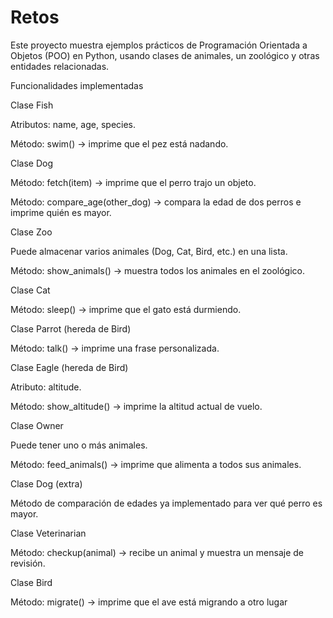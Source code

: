 # Retos
Este proyecto muestra ejemplos prácticos de Programación Orientada a Objetos (POO) en Python, usando clases de animales, un zoológico y otras entidades relacionadas.

Funcionalidades implementadas

Clase Fish

Atributos: name, age, species.

Método: swim() → imprime que el pez está nadando.

Clase Dog

Método: fetch(item) → imprime que el perro trajo un objeto.

Método: compare_age(other_dog) → compara la edad de dos perros e imprime quién es mayor.

Clase Zoo

Puede almacenar varios animales (Dog, Cat, Bird, etc.) en una lista.

Método: show_animals() → muestra todos los animales en el zoológico.

Clase Cat

Método: sleep() → imprime que el gato está durmiendo.

Clase Parrot (hereda de Bird)

Método: talk() → imprime una frase personalizada.

Clase Eagle (hereda de Bird)

Atributo: altitude.

Método: show_altitude() → imprime la altitud actual de vuelo.

Clase Owner

Puede tener uno o más animales.

Método: feed_animals() → imprime que alimenta a todos sus animales.

Clase Dog (extra)

Método de comparación de edades ya implementado para ver qué perro es mayor.

Clase Veterinarian

Método: checkup(animal) → recibe un animal y muestra un mensaje de revisión.

Clase Bird

Método: migrate() → imprime que el ave está migrando a otro lugar
